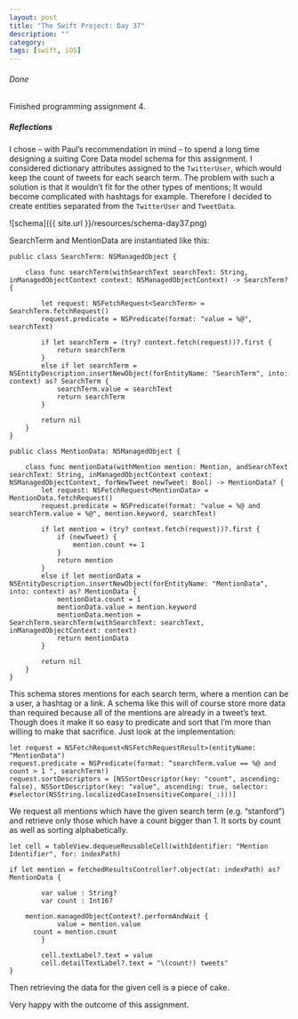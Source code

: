 ```yaml
---
layout: post
title: "The Swift Project: Day 37"
description: ""
category:
tags: [swift, iOS]
---
```



###### Done

Finished programming assignment 4.

##### Reflections

I chose – with Paul’s recommendation in mind – to spend a long time designing a suiting Core Data model schema for this assignment. I considered dictionary attributes assigned to the `TwitterUser`, which would keep the count of tweets for each search term. The problem with such a solution is that it wouldn’t fit for the other types of mentions; It would become complicated with hashtags for example. Therefore I decided to create entities separated from the `TwitterUser` and `TweetData`.

![schema]({{ site.url }}/resources/schema-day37.png)

SearchTerm and MentionData are instantiated like this:

```
public class SearchTerm: NSManagedObject {

    class func searchTerm(withSearchText searchText: String, inManagedObjectContext context: NSManagedObjectContext) -> SearchTerm? {

        let request: NSFetchRequest<SearchTerm> = SearchTerm.fetchRequest()
        request.predicate = NSPredicate(format: "value = %@", searchText)

        if let searchTerm = (try? context.fetch(request))?.first {
            return searchTerm
        }
        else if let searchTerm = NSEntityDescription.insertNewObject(forEntityName: "SearchTerm", into: context) as? SearchTerm {
            searchTerm.value = searchText
            return searchTerm
        }

        return nil
    }
}
```


```
public class MentionData: NSManagedObject {

    class func mentionData(withMention mention: Mention, andSearchText searchText: String, inManagedObjectContext context: NSManagedObjectContext, forNewTweet newTweet: Bool) -> MentionData? {
        let request: NSFetchRequest<MentionData> = MentionData.fetchRequest()
        request.predicate = NSPredicate(format: "value = %@ and searchTerm.value = %@", mention.keyword, searchText)

        if let mention = (try? context.fetch(request))?.first {
            if (newTweet) {
                mention.count += 1
            }
            return mention
        }
        else if let mentionData = NSEntityDescription.insertNewObject(forEntityName: "MentionData", into: context) as? MentionData {
            mentionData.count = 1
            mentionData.value = mention.keyword
            mentionData.mention = SearchTerm.searchTerm(withSearchText: searchText, inManagedObjectContext: context)
            return mentionData
        }

        return nil
    }
}
```


This schema stores mentions for each search term, where a mention can be a user, a hashtag or a link. A schema like this will of course store more data than required because all of the mentions are already in a tweet’s text. Though does it make it so easy to predicate and sort that I’m more than willing to make that sacrifice. Just look at the implementation:

```
let request = NSFetchRequest<NSFetchRequestResult>(entityName: "MentionData")
request.predicate = NSPredicate(format: “searchTerm.value == %@ and count > 1 ", searchTerm!)
request.sortDescriptors = [NSSortDescriptor(key: "count", ascending: false), NSSortDescriptor(key: "value", ascending: true, selector: #selector(NSString.localizedCaseInsensitiveCompare(_:)))]
```

We request all mentions which have the given search term (e.g. “stanford”) and retrieve only those which have a count bigger than 1. It sorts by count as well as sorting alphabetically.

```
let cell = tableView.dequeueReusableCell(withIdentifier: "Mention Identifier", for: indexPath)

if let mention = fetchedResultsController?.object(at: indexPath) as? MentionData {

		var value : String?
	 	var count : Int16?

    mention.managedObjectContext?.performAndWait {
    		value = mention.value
      count = mention.count
    	}

    	cell.textLabel?.text = value
    	cell.detailTextLabel?.text = "\(count!) tweets"
}
```

Then retrieving the data for the given cell is a piece of cake.

Very happy with the outcome of this assignment.
